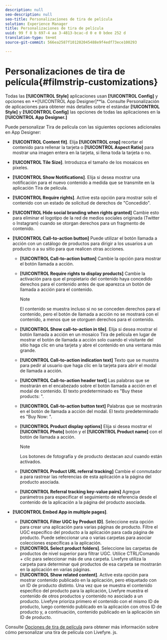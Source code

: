 ```yaml
---
description: null
seo-description: null
seo-title: Personalizaciones de tira de película
solution: Experience Manager
title: Personalizaciones de tira de película
uuid: 99 f 8 b 697-4 aa 3-4813-bcac-d 0 e 0 bdee 252 d
translation-type: tm+mt
source-git-commit: 566ea2587f101202045488e9f4edf73ece100293

---
```



# Personalizaciones de tira de película{#filmstrip-customizations}

Todas las **[!UICONTROL Style]** aplicaciones usan **[!UICONTROL Config]** y opciones en **[!UICONTROL App Designer]**la. Consulte Personalización de aplicaciones para obtener más detalles sobre el estándar **[!UICONTROL Style]** y **[!UICONTROL Config]** las opciones de todas las aplicaciones en la **[!UICONTROL App Designer.]**

Puede personalizar Tira de película con las siguientes opciones adicionales en App Designer:

* **[!UICONTROL Content fit]**. Elija **[!UICONTROL crop]** recortar el contenido para rellenar la tarjeta o **[!UICONTROL Aspect Ratio]** para mostrar una imagen entera en la tarjeta, si llena toda la tarjeta o no.
* **[!UICONTROL Tile Size]**. Introduzca el tamaño de los mosaicos en píxeles.
* **[!UICONTROL Show Notifications]**. Elija si desea mostrar una notificación para el nuevo contenido a medida que se transmite en la aplicación Tira de película.
* **[!UICONTROL Require rights]**. Active esta opción para mostrar solo el contenido con un estado de solicitud de derechos de "Concedido".
* **[!UICONTROL Hide social branding when rights granted]** Cambie esto para eliminar el logotipo de la red de medios sociales originada (Twitter o Instagram) cuando se otorgan derechos para un fragmento de contenido.
* **[!UICONTROL Call-to-action button]** Puede utilizar el botón llamada a acción con un catálogo de productos para dirigir a los usuarios a un producto o a su sitio para que realicen otras acciones.

   * **[!UICONTROL Call-to-action button]** Cambie la opción para mostrar el botón llamada a acción.
   * **[!UICONTROL Require rights to display products]** Cambie la activación para que el propietario del contenido haya concedido derechos para el contenido antes de que aparezca un botón de llamada a acción para el contenido.

      >[!NOTE]
      >
      >El contenido se muestra incluso si no se conceden derechos para el contenido, pero el botón de llamada a acción no se mostrará con el contenido, a menos que se otorguen derechos para el contenido.

   * **[!UICONTROL Show call-to-action in tile]**. Elija si desea mostrar el botón llamada a acción en un mosaico Tira de película en lugar de mostrar el botón de llamada a acción solo cuando el visitante del sitio haga clic en una tarjeta y abre el contenido en una ventana más grande.
   * **[!UICONTROL Call-to-action indication text]** Texto que se muestra para pedir al usuario que haga clic en la tarjeta para abrir el modal de llamada a acción.
   * **[!UICONTROL Call-to-action header text]** Las palabras que se mostrarán en el encabezado sobre el botón llamada a acción en el modal de contenido. El texto predeterminado es "Buy these products: ".
   * **[!UICONTROL Call-to-action button text]** Palabras que se mostrarán en el botón de llamada a acción del modal. El texto predeterminado es "Buy Now: ".
   * **[!UICONTROL Product display options]** Elija si desea mostrar el **[!UICONTROL Photo]** botón y el **[!UICONTROL Product name]** con el botón de llamada a acción.

      >[!NOTE]
      >
      >Los botones de fotografía y de producto destacan azul cuando están activados.

   * **[!UICONTROL Product URL referral tracking]** Cambie el conmutador a para rastrear las referencias de esta aplicación a la página del producto asociada.
   * **[!UICONTROL Referral tracking key-value pairs]** Agregue parámetros para especificar el seguimiento de referencia desde el contenido de la aplicación a la página del producto asociada.

* **[!UICONTROL Embed App in multiple pages]**.

   * **[!UICONTROL Filter UGC by Product ID]**. Seleccione esta opción para crear una aplicación para varias páginas de producto. Filtre el UGC específico del producto a la aplicación para cada página de producto. Puede seleccionar una o varias carpetas para asociar colecciones específicas a la aplicación.
   * **[!UICONTROL Select product folders]**. Seleccione las carpetas de productos de nivel superior para filtrar UGC. Utilice CTRL/Comando + clic para seleccionar más de una carpeta. Livefyre utiliza la carpeta para determinar qué productos de esa carpeta se mostrarán en la aplicación en varias páginas.
   * **[!UICONTROL Show related content]**. Active esta opción para mostrar contenido publicado en la aplicación, pero etiquetado con un ID de producto distinto. Una vez que se muestra el contenido específico del producto para la aplicación, Livefyre muestra el contenido de otros productos y contenido no asociado a un producto. Livefyre prioriza primero el contenido con el mismo ID de producto, luego contenido publicado en la aplicación con otros ID de producto y, a continuación, contenido publicado en la aplicación sin ID de producto.

Consulte [Opciones de tira de película](/help/implementation/c-getting-started/c-implementation-process/c-using-livefyre.js-to-create-customize-and-use-apps-on-your-site.md) para obtener más información sobre cómo personalizar una tira de película con Livefyre. js.

